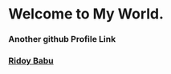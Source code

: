 # Welcome to My World.

### Another github Profile Link

### <a href="https://github.com/ridoybabu781">Ridoy Babu</a>
